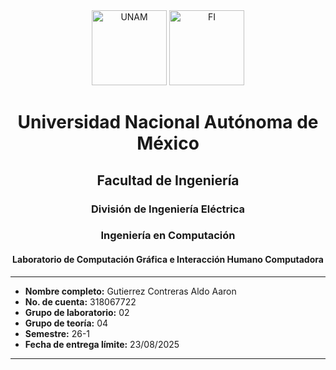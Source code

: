 ﻿<div align="center">

<img src="https://upload.wikimedia.org/wikipedia/commons/7/79/UNAM_logo.svg" alt="UNAM" width="120"/>  
<img src="https://upload.wikimedia.org/wikipedia/commons/8/8d/Fi_unam_logo.png" alt="FI" width="120"/>

# Universidad Nacional Autónoma de México  
## Facultad de Ingeniería  
### División de Ingeniería Eléctrica  
### Ingeniería en Computación  
#### Laboratorio de Computación Gráfica e Interacción Humano Computadora  

---

</div>

- **Nombre completo:** Gutierrez Contreras Aldo Aaron  
- **No. de cuenta:** 318067722  
- **Grupo de laboratorio:** 02  
- **Grupo de teoría:** 04  
- **Semestre:** 26-1  
- **Fecha de entrega límite:** 23/08/2025  

---